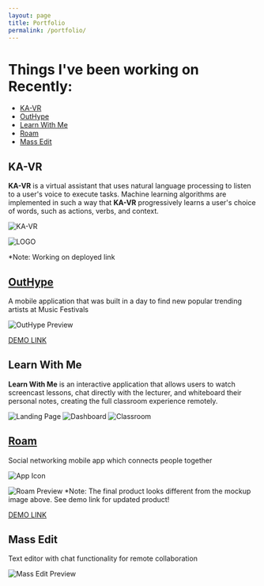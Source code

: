 ```yaml
---
layout: page
title: Portfolio
permalink: /portfolio/
---
```



# Things I've been working on Recently: #
- [KA-VR](#ka-vr)
- [OutHype](#outhype)
- [Learn With Me](#learn-with-me)
- [Roam](#roam)
- [Mass Edit](#mass-edit)



KA-VR
-----
**KA-VR** is a virtual assistant that uses natural language processing to listen to a user's voice to execute tasks. Machine learning algorithms are implemented in such a way that **KA-VR** progressively learns a user's choice of words, such as actions, verbs, and context.

![KA-VR](http://i67.tinypic.com/m9riao.png)

![LOGO](http://i64.tinypic.com/63y7uw.png)

*Note: Working on deployed link




[OutHype](http://bit.ly/29YmsUr)
-------
A mobile application that was built in a day to find new popular trending artists at Music Festivals

![OutHype Preview](https://s3.amazonaws.com/poly-screenshots.angel.co/Project/3d/330475/1918a69dd3850b210be11624b1051de1-original.png)

[DEMO LINK](http://bit.ly/29YmsUr)




Learn With Me
-------------
**Learn With Me** is an interactive application that allows users to watch screencast lessons, chat directly with the lecturer, and whiteboard their personal notes, creating the full classroom experience remotely.

![Landing Page](http://i67.tinypic.com/10sde1s.png)
![Dashboard](http://i68.tinypic.com/1zvrc5t.png)
![Classroom](http://i64.tinypic.com/2yvqavk.png)



[Roam](http://bit.ly/29PWJlo)
-----
Social networking mobile app which connects people together

![App Icon](http://i68.tinypic.com/ojkxhj.png)

![Roam Preview](http://i64.tinypic.com/2r5eosg.png)
*Note: The final product looks different from the mockup image above. See demo link for updated product!

[DEMO LINK](http://bit.ly/29PWJlo)



Mass Edit
---------
Text editor with chat functionality for remote collaboration

![Mass Edit Preview](http://i65.tinypic.com/2v0lhnc.png)
